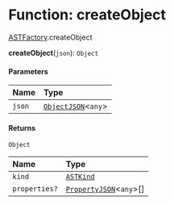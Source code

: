 # Function: createObject

[ASTFactory](/auto-docs/free-layout-editor/modules/ASTFactory.md).createObject

**createObject**(`json`): `Object`

#### Parameters

| Name | Type |
| :------ | :------ |
| `json` | [`ObjectJSON`](/auto-docs/free-layout-editor/interfaces/ObjectJSON.md)<`any`> |

#### Returns

`Object`

| Name | Type |
| :------ | :------ |
| `kind` | [`ASTKind`](/auto-docs/free-layout-editor/enums/ASTKind.md) |
| `properties?` | [`PropertyJSON`](/auto-docs/free-layout-editor/types/PropertyJSON.md)<`any`>\[] |
